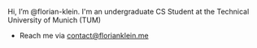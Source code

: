 Hi, I’m @florian-klein. I'm an undergraduate CS Student at the Technical University of Munich (TUM)
- Reach me via contact@florianklein.me

